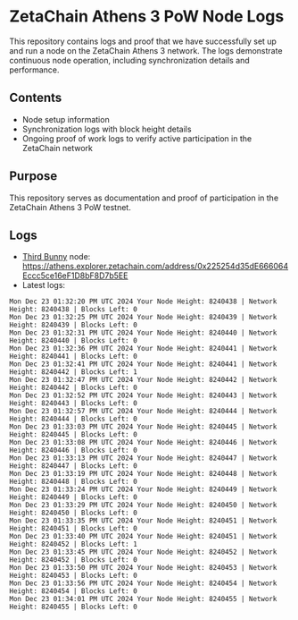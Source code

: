 # ZetaChain Athens 3 PoW Node Logs
This repository contains logs and proof that we have successfully set up and run a node on the ZetaChain Athens 3 network. The logs demonstrate continuous node operation, including synchronization details and performance.

## Contents
- Node setup information
- Synchronization logs with block height details
- Ongoing proof of work logs to verify active participation in the ZetaChain network

## Purpose
This repository serves as documentation and proof of participation in the ZetaChain Athens 3 PoW testnet.

## Logs

- [Third Bunny](https://thirdbunny.xyz/) node: https://athens.explorer.zetachain.com/address/0x225254d35dE666064Eccc5ce16eF1D8bF8D7b5EE
- Latest logs:
```
Mon Dec 23 01:32:20 PM UTC 2024 Your Node Height: 8240438 | Network Height: 8240438 | Blocks Left: 0
Mon Dec 23 01:32:25 PM UTC 2024 Your Node Height: 8240439 | Network Height: 8240439 | Blocks Left: 0
Mon Dec 23 01:32:31 PM UTC 2024 Your Node Height: 8240440 | Network Height: 8240440 | Blocks Left: 0
Mon Dec 23 01:32:36 PM UTC 2024 Your Node Height: 8240441 | Network Height: 8240441 | Blocks Left: 0
Mon Dec 23 01:32:41 PM UTC 2024 Your Node Height: 8240441 | Network Height: 8240442 | Blocks Left: 1
Mon Dec 23 01:32:47 PM UTC 2024 Your Node Height: 8240442 | Network Height: 8240442 | Blocks Left: 0
Mon Dec 23 01:32:52 PM UTC 2024 Your Node Height: 8240443 | Network Height: 8240443 | Blocks Left: 0
Mon Dec 23 01:32:57 PM UTC 2024 Your Node Height: 8240444 | Network Height: 8240444 | Blocks Left: 0
Mon Dec 23 01:33:03 PM UTC 2024 Your Node Height: 8240445 | Network Height: 8240445 | Blocks Left: 0
Mon Dec 23 01:33:08 PM UTC 2024 Your Node Height: 8240446 | Network Height: 8240446 | Blocks Left: 0
Mon Dec 23 01:33:13 PM UTC 2024 Your Node Height: 8240447 | Network Height: 8240447 | Blocks Left: 0
Mon Dec 23 01:33:19 PM UTC 2024 Your Node Height: 8240448 | Network Height: 8240448 | Blocks Left: 0
Mon Dec 23 01:33:24 PM UTC 2024 Your Node Height: 8240449 | Network Height: 8240449 | Blocks Left: 0
Mon Dec 23 01:33:29 PM UTC 2024 Your Node Height: 8240450 | Network Height: 8240450 | Blocks Left: 0
Mon Dec 23 01:33:35 PM UTC 2024 Your Node Height: 8240451 | Network Height: 8240451 | Blocks Left: 0
Mon Dec 23 01:33:40 PM UTC 2024 Your Node Height: 8240451 | Network Height: 8240452 | Blocks Left: 1
Mon Dec 23 01:33:45 PM UTC 2024 Your Node Height: 8240452 | Network Height: 8240452 | Blocks Left: 0
Mon Dec 23 01:33:50 PM UTC 2024 Your Node Height: 8240453 | Network Height: 8240453 | Blocks Left: 0
Mon Dec 23 01:33:56 PM UTC 2024 Your Node Height: 8240454 | Network Height: 8240454 | Blocks Left: 0
Mon Dec 23 01:34:01 PM UTC 2024 Your Node Height: 8240455 | Network Height: 8240455 | Blocks Left: 0
```
